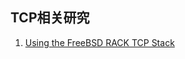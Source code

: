 ## TCP相关研究

1. [Using the FreeBSD RACK TCP Stack](https://klarasystems.com/articles/using-the-freebsd-rack-tcp-stack/)

